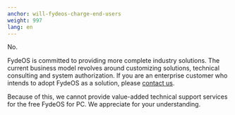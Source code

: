 ```yaml
---
anchor: will-fydeos-charge-end-users
weight: 997
lang: en
---
```

No.

FydeOS is committed to providing more complete industry solutions. The current business model revolves around customizing solutions, technical consulting and system authorization. If you are an enterprise customer who intends to adopt FydeOS as a solution, please [contact us](mailto:hi@fydeos.io).

Because of this, we cannot provide value-added technical support services for the free FydeOS for PC. We appreciate for your understanding.
